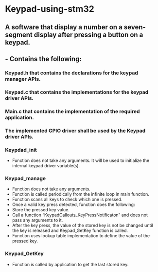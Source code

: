 # Keypad-using-stm32
## A software that display a number on a seven-segment display after pressing a button on a keypad.
## - Contains the following:
### Keypad.h that contains the declarations for the keypad manager APIs.
### Keypad.c that contains the implementations for the keypad driver APIs.
### Main.c that contains the implementation of the required application.
### The implemented GPIO driver shall be used by the Keypad driver APIs.
### Keypdad_init
* Function does not take any arguments. It will be used to initialize the internal
keypad driver variable(s).

### Keypad_manage
* Function does not take any arguments.
* Function is called periodically from the infinite loop in main function.
* Function scans all keys to check which one is pressed.
* Once a valid key press detected, function does the following:
* Store the pressed key value.
* Call a function “KeypadCallouts_KeyPressNotificaton” and does not pass
any arguments to it.
* After the key press, the value of the stored key is not be changed until the
key is released and Keypad_GetKey function is called.
* Function uses lookup table implementation to define the value of the
pressed key.
### Keypad_GetKey
* Function is called by application to get the last stored key.
